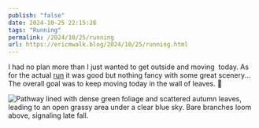 ```yaml
---
publish: "false"
date: 2024-10-25 22:15:28
tags: "Running"
permalink: /2024/10/25/running
url: https://ericmwalk.blog/2024/10/25/running.html
---
```


I had no plan more than I just wanted to get outside and moving  today. As for the actual [run](https://strava.com/activities/12743667122) it was good but nothing fancy with some great scenery... The overall goal was to keep moving today in the wall of leaves. 🍂

![Pathway lined with dense green foliage and scattered autumn leaves, leading to an open grassy area under a clear blue sky. Bare branches loom above, signaling late fall.](https://ericmwalk.blog/uploads/2024/img-0570.jpeg)
